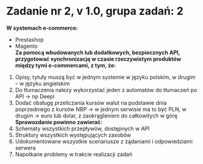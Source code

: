 # Zadanie nr 2, v 1.0, grupa zadań: 2  
**W systemach e-commerce:**
- Prestashop  
- Magento  
**Za pomocą wbudowanych lub dodatkowych, bezpiecznych API,   przygotować synchronizację w czasie rzeczywistym produktów między tymi e-commercami, z tym, że:**
1. Opisy, tytuły muszą być w jednym systemie w języku polskim, w drugim –  w języku angielskim  
2. Do tłumaczenia nalezy wykorzystać jeden z automatów do tłumaczeń po API -> np Deepl  
3. Dodać obsługę przeliczania kursów walut na podstawie dnia poprzedniego z kursów NBP -> w jednym serwisie ma to być PLN, w drugim -> euro lub dolar, z zaokrągleniem do całkowitych w górę
**Sprawozdanie powinno zawierać:**
1. Schematy wszystkich przepływów, dostępnych w API  
2. Struktury wszystkich występujących zasobów  
3. Udokumentowane wszystkie scenariusze z żądaniami i odpowiedziami serwera  
4. Napotkane problemy w trakcie realizacji zadań  
